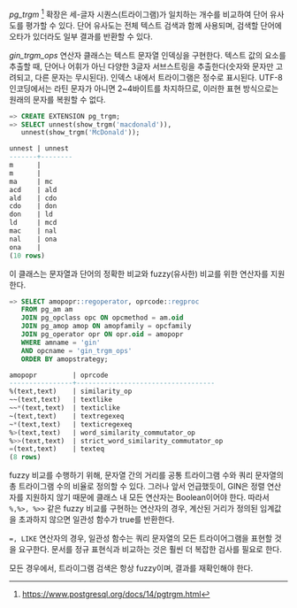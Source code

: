 *pg_trgm* [^1] 확장은 세-글자 시퀀스(트라이그램)가 일치하는 개수를 비교하여 단어 유사도를 평가할 수 있다. 단어 유사도는 전체 텍스트 검색과 함께 사용되며, 검색할 단어에 오타가 있더라도 일부 결과를 반환할 수 있다.

*gin_trgm_ops* 연산자 클래스는 텍스트 문자열 인덱싱을 구현한다.
텍스트 값의 요소를 추출할 때, 단어나 어휘가 아닌 다양한 3글자 서브스트링을 추출한다(숫자와 문자만 고려되고, 다른 문자는 무시된다).
인덱스 내에서 트라이그램은 정수로 표시된다. UTF-8 인코딩에서는 라틴 문자가 아니면 2~4바이트를 차지하므로, 이러한 표현 방식으로는 원래의 문자를 복원할 수 없다.

```sql
=> CREATE EXTENSION pg_trgm;
=> SELECT unnest(show_trgm('macdonald')),
   unnest(show_trgm('McDonald'));

unnest | unnest
-------+--------
m      |
m      |
ma     | mc
acd    | ald
ald    | cdo
cdo    | don
don    | ld
ld     | mcd
mac    | nal
nal    | ona
ona    |
(10 rows)
```

이 클래스는 문자열과 단어의 정확한 비교와 fuzzy(유사한) 비교를 위한 연산자를 지원한다.


```sql
=> SELECT amopopr::regoperator, oprcode::regproc
   FROM pg_am am
   JOIN pg_opclass opc ON opcmethod = am.oid
   JOIN pg_amop amop ON amopfamily = opcfamily
   JOIN pg_operator opr ON opr.oid = amopopr
   WHERE amname = 'gin'
   AND opcname = 'gin_trgm_ops'
   ORDER BY amopstrategy;

amopopr         | oprcode
----------------+-----------------------------------
%(text,text)    | similarity_op
~~(text,text)   | textlike
~~*(text,text)  | texticlike
~(text,text)    | textregexeq
~*(text,text)   | texticregexeq
%>(text,text)   | word_similarity_commutator_op
%>>(text,text)  | strict_word_similarity_commutator_op
=(text,text)    | texteq
(8 rows)
```

fuzzy 비교를 수행하기 위해, 문자열 간의 거리를 공통 트라이그램 수와 쿼리 문자열의 총 트라이그램 수의 비율로 정의할 수 있다.
그러나 앞서 언급했듯이, GIN은 정렬 연산자를 지원하지 않기 때문에 클래스 내 모든 연산자는 Boolean이어야 한다.
따라서 `%,%>, %>>` 같은 fuzzy 비교를 구현하는 연산자의 경우, 계산된 거리가 정의된 임계값을 초과하지 않으면 일관성 함수가 true를 반환한다.

`=, LIKE` 연산자의 경우, 일관성 함수는 쿼리 문자열의 모든 트라이어그램을 표현할 것을 요구한다.
문서를 정규 표현식과 비교하는 것은 훨씬 더 복잡한 검사를 필요로 한다.

모든 경우에서, 트라이그램 검색은 항상 fuzzy이며, 결과를 재확인해야 한다.



[^1]:https://www.postgresql.org/docs/14/pgtrgm.html